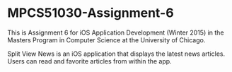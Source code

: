# MPCS51030-Assignment-6
This is Assignment 6 for iOS Application Development (Winter 2015) in the Masters Program in Computer Science at the University of Chicago.

Split View News is an iOS application that displays the latest news articles. Users can read and favorite articles from within the app.
